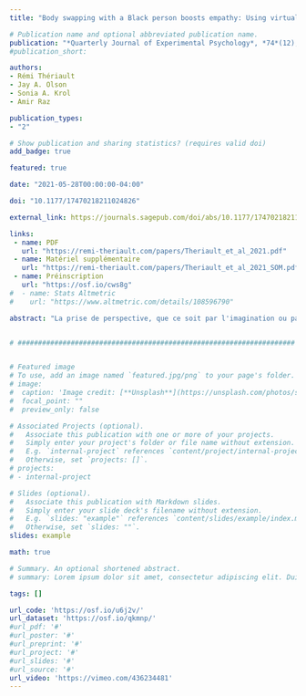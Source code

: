 ```yaml
---
title: "Body swapping with a Black person boosts empathy: Using virtual reality to embody another"

# Publication name and optional abbreviated publication name.
publication: "*Quarterly Journal of Experimental Psychology*, *74*(12), 2057-2074. <a href='https://doi.org/10.1177/17470218211024826' target='_blank' rel='noopener noreferrer'>doi.org/10.1177/17470218211024826</a>"
#publication_short: 

authors:
- Rémi Thériault
- Jay A. Olson
- Sonia A. Krol
- Amir Raz

publication_types:
- "2"

# Show publication and sharing statistics? (requires valid doi)
add_badge: true

featured: true

date: "2021-05-28T00:00:00-04:00"

doi: "10.1177/17470218211024826"

external_link: https://journals.sagepub.com/doi/abs/10.1177/17470218211024826

links: 
 - name: PDF
   url: "https://remi-theriault.com/papers/Theriault_et_al_2021.pdf"
 - name: Matériel supplémentaire
   url: "https://remi-theriault.com/papers/Theriault_et_al_2021_SOM.pdf"
 - name: Préinscription
   url: "https://osf.io/cws8g"
#  - name: Stats Altmetric
#    url: "https://www.altmetric.com/details/108596790"

abstract: "La prise de perspective, que ce soit par l'imagination ou par des interventions en réalité virtuelle, semble améliorer les relations intergroupes ; cependant, quelle intervention conduit à de meilleurs résultats reste incertaine. Cette étude pré-enregistrée a recueilli des mesures d'empathie et de préjugés raciaux auprès de 90 participants, répartis en l'un des trois groupes de prise de perspective : prise de perspective incarnée, prise de perspective mentale et un groupe témoin. Nous nous sommes appuyés sur la technologie de réalité virtuelle aux côtés d'un complice noir dans toutes les conditions. Ce n'est que dans le premier groupe que les participants ont pu échanger des points de vue en temps réel avec le complice et littéralement  « voir à travers les yeux d'un autre ». Dans les deux autres conditions, les participants imaginaient soit une journée dans la vie du complice noir, soit dans leur propre vie, respectivement. Nos résultats montrent que, par rapport au groupe témoin, le groupe de prise de perspective incarnée a obtenu des scores plus élevés sur les sous-composantes de l'empathie. D'autre part, les deux interventions de prise de perspective n'ont affecté de manière différentielle ni les préjugés raciaux explicites ni les préjugés raciaux implicites. Notre étude suggère que l'incarnation d'un exogroupe peut renforcer l'empathie."


# ####################################################################


# Featured image
# To use, add an image named `featured.jpg/png` to your page's folder. 
# image:
#  caption: 'Image credit: [**Unsplash**](https://unsplash.com/photos/s9CC2SKySJM)'
#  focal_point: ""
#  preview_only: false

# Associated Projects (optional).
#   Associate this publication with one or more of your projects.
#   Simply enter your project's folder or file name without extension.
#   E.g. `internal-project` references `content/project/internal-project/index.md`.
#   Otherwise, set `projects: []`.
# projects:
# - internal-project

# Slides (optional).
#   Associate this publication with Markdown slides.
#   Simply enter your slide deck's filename without extension.
#   E.g. `slides: "example"` references `content/slides/example/index.md`.
#   Otherwise, set `slides: ""`.
slides: example

math: true

# Summary. An optional shortened abstract.
# summary: Lorem ipsum dolor sit amet, consectetur adipiscing elit. Duis posuere tellus ac convallis placerat. Proin tincidunt magna sed ex sollicitudin condimentum.

tags: []

url_code: 'https://osf.io/u6j2v/'
url_dataset: 'https://osf.io/qkmnp/'
#url_pdf: '#'
#url_poster: '#'
#url_preprint: '#'
#url_project: '#'
#url_slides: '#'
#url_source: '#'
url_video: 'https://vimeo.com/436234481'
---
```

